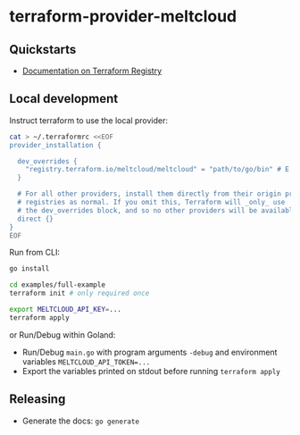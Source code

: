 # terraform-provider-meltcloud

## Quickstarts

- [Documentation on Terraform Registry](https://registry.terraform.io/providers/meltcloud/meltcloud/latest/docs)

## Local development

Instruct terraform to use the local provider:

```bash
cat > ~/.terraformrc <<EOF
provider_installation {

  dev_overrides {
    "registry.terraform.io/meltcloud/meltcloud" = "path/to/go/bin" # E.g. "/home/<user>/go/bin"
  }

  # For all other providers, install them directly from their origin provider
  # registries as normal. If you omit this, Terraform will _only_ use
  # the dev_overrides block, and so no other providers will be available.
  direct {}
}
EOF
```

Run from CLI:

```bash
go install

cd examples/full-example
terraform init # only required once

export MELTCLOUD_API_KEY=...
terraform apply
```

or Run/Debug within Goland:

- Run/Debug `main.go` with program arguments `-debug` and environment variables `MELTCLOUD_API_TOKEN=...`
- Export the variables printed on stdout before running `terraform apply`

## Releasing

- Generate the docs: `go generate`